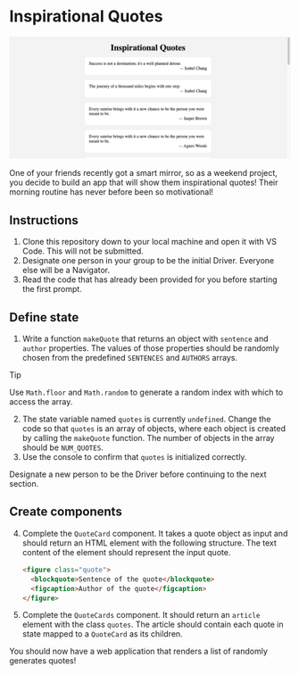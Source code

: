 # Inspirational Quotes

![Example website with randomly generated inspirational quotes](example.png)

One of your friends recently got a smart mirror, so as a weekend project, you decide to build an app that will show them inspirational quotes! Their morning routine has never before been so motivational!

## Instructions

1. Clone this repository down to your local machine and open it with VS Code. This will not be submitted.
2. Designate one person in your group to be the initial Driver. Everyone else will be a Navigator.
3. Read the code that has already been provided for you before starting the first prompt.

## Define state

1. Write a function `makeQuote` that returns an object with `sentence` and `author` properties. The values of those properties should be randomly chosen from the predefined `SENTENCES` and `AUTHORS` arrays.

> [!TIP]
>
> Use `Math.floor` and `Math.random` to generate a random index with which to access the array.

2. The state variable named `quotes` is currently `undefined`. Change the code so
   that `quotes` is an array of objects, where each object is created by calling
   the `makeQuote` function. The number of objects in the array should be `NUM_QUOTES`.
3. Use the console to confirm that `quotes` is initialized correctly.

Designate a new person to be the Driver before continuing to the next section.

## Create components

4. Complete the `QuoteCard` component. It takes a quote object as input and should return an HTML element with the following structure. The text content of the element should represent the input quote.
   ```html
   <figure class="quote">
     <blockquote>Sentence of the quote</blockquote>
     <figcaption>Author of the quote</figcaption>
   </figure>
   ```
5. Complete the `QuoteCards` component. It should return an `article` element with the class `quotes`. The article should contain each quote in state mapped to a `QuoteCard` as its children.

You should now have a web application that renders a list of randomly generates quotes!
